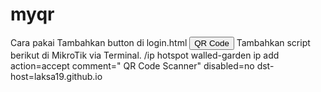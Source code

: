# myqr
Cara pakai
Tambahkan button di login.html
<button onclick="window.location='https://mallink652.github.io/myqr';">QR Code</button>
Tambahkan script berikut di MikroTik via Terminal.
/ip hotspot walled-garden ip
add action=accept comment=" QR Code Scanner" disabled=no dst-host=laksa19.github.io
